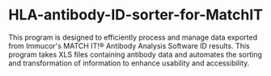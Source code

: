 # HLA-antibody-ID-sorter-for-MatchIT
This program is designed to efficiently process and manage data exported from Immucor's MATCH IT!® Antibody Analysis Software ID results. This program takes XLS files containing antibody data and automates the sorting and transformation of information to enhance usability and accessibility.
